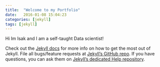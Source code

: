 ```yaml
---
title:  "Welcome to my Portfolio"
date:   2016-01-08 15:04:23
categories: [jekyll]
tags: [jekyll]
---
```


Hi Im Isak and I am a self-taught Data scientist!




Check out the [Jekyll docs][jekyll] for more info on how to get the most out of Jekyll. File all bugs/feature requests at [Jekyll’s GitHub repo][jekyll-gh]. If you have questions, you can ask them on [Jekyll’s dedicated Help repository][jekyll-help].

[jekyll]:      http://jekyllrb.com
[jekyll-gh]:   https://github.com/jekyll/jekyll
[jekyll-help]: https://github.com/jekyll/jekyll-help
